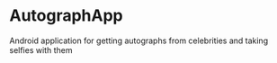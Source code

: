 # AutographApp
Android application for getting autographs from celebrities and taking selfies with them
